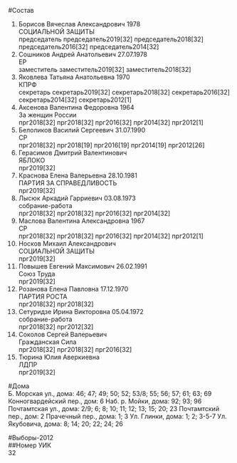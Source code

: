 #Состав  
1. Борисов Вячеслав Александрович 1978  
    СОЦИАЛЬНОЙ ЗАЩИТЫ  
    председатель председатель2019[32] председатель2018[32] председатель2016[32] председатель2014[32]  
2. Сошников Андрей Анатольевич 27.07.1978  
    ЕР  
    заместитель заместитель2019[32] заместитель2018[32]  
3. Яковлева Татьяна Анатольевна 1970  
    КПРФ  
    секретарь секретарь2019[32] секретарь2018[32] секретарь2016[32] секретарь2014[32] секретарь2012[1]  
4. Аксенова Валентина Федоровна 1964  
    За женщин России  
    прг2018[32] прг2018[32] прг2016[32] прг2014[32] прг2012[1]  
5. Белоликов Василий Сергеевич 31.07.1990  
    СР  
    прг2018[32] прг2018[19] прг2016[19] прг2014[19] прг2012[26]  
6. Герасимов Дмитрий Валентинович  
    ЯБЛОКО  
    прг2019[32]  
7. Краснова Елена Валерьевна 28.10.1981  
    ПАРТИЯ ЗА СПРАВЕДЛИВОСТЬ  
    прг2019[32]  
8. Лысюк Аркадий Гарриевич 03.08.1973  
    собрание-работа  
    прг2018[32] прг2018[32] прг2016[32] прг2014[32]  
9. Маслова Валентина Александровна 1967  
    СР  
    прг2018[32] прг2018[32] прг2016[32] прг2014[32] прг2012[1]  
10. Носков Михаил Александрович  
    СОЦИАЛЬНОЙ ЗАЩИТЫ  
    прг2019[32]  
11. Повышев Евгений Максимович 26.02.1991  
    Союз Труда  
    прг2019[32]  
12. Розанова Елена Павловна 17.12.1970  
    ПАРТИЯ РОСТА  
    прг2018[32] прг2018[32]  
13. Сетуридзе Ирина Викторовна 05.04.1972  
    собрание-работа  
    прг2018[32] прг2012[32]  
14. Соколов Сергей Валерьевич  
    Гражданская Сила  
    прг2018[32] прг2018[32] прг2016[32]  
15. Тюрина Юлия Аверкиевна  
    ЛДПР  
    прг2019[32]  

#Дома  
Б. Морская ул., дома: 46; 47; 49; 50; 52; 53/8; 55; 56; 57; 61; 63; 69 Конногвардейский пер., дом: 6 Наб. р. Мойки, дома: 92; 93; 96 Почтамтская ул., дома: 2/9; 6; 8; 10; 11; 12; 13; 15; 20; 23 Почтамтский пер., дом: 2 Прачечный пер., дома: 1; 3 Ул. Глинки, дома: 1; 2; 3-5-7 Ул. Якубовича, дома: 8; 14; 20; 22; 24; 26  
  
#Выборы-2012  
##Номер УИК  
32  
